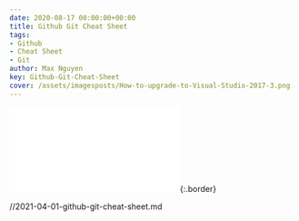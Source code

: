 ```yaml
---
date: 2020-08-17 00:00:00+00:00
title: Github Git Cheat Sheet
tags:
- Github  
- Cheat Sheet
- Git
author: Max Nguyen
key: Github-Git-Cheat-Sheet
cover: /assets/imagesposts/How-to-upgrade-to-Visual-Studio-2017-3.png
---
```


![Postman environment setup]({{site.url}}/assets/imagesposts/github-git-cheat-sheet.pdf){:.border}

//2021-04-01-github-git-cheat-sheet.md


